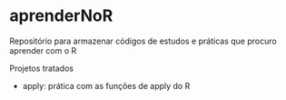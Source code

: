 # aprenderNoR
Repositório para armazenar códigos de estudos e práticas que procuro aprender com o R

Projetos tratados

- apply: prática com as funções de apply do R

